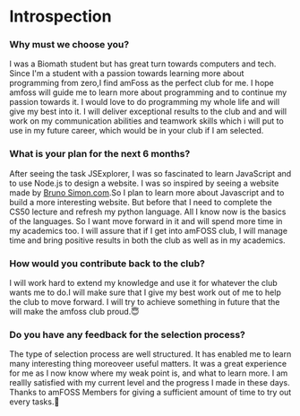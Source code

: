 # Introspection
### Why must we choose you?
   I was a Biomath student but has great turn towards computers and tech. Since I'm a student with a passion towards learning more about programming from zero,I find amFoss as the perfect club for me. I hope amfoss will guide me to learn more about programming and to continue my passion towards it. I would love to do programming my whole life and will give my best into it. I will deliver exceptional results to the club and and will work on my communication abilities and teamwork skills which i will put to use in my future career, which would be in your club if I am selected.
### What is your plan for the next 6 months?
After seeing the task JSExplorer, I was so fascinated to learn JavaScript and to use Node.js to design a website. I was so inspired by seeing a website made by [Bruno Simon.com](https://bruno-simon.com/).So I plan to learn more about Javascript and to build a more interesting website. But before that I need to complete the CS50 lecture and refresh my python language. All I know now is the basics of the languages. So I want move forward in it and will spend more time in my academics too. I will assure that if I get into amFOSS club, I will manage time and bring positive results in both the club as well as in my academics.
### How would you contribute back to the club?
I will work hard to extend my knowledge and use it for whatever the club wants me to do.I will make sure that I give my best work out of me to help the club to move forward. I will try to achieve something in future that the will make the amfoss club proud.😇
### Do you have any feedback for the selection process?
The type of selection process are well structured. It has enabled me to learn many interesting thing moreoveer useful matters. It was a great experience for me as I now know where my weak point is, and what to learn more. I am reallly satisfied with my current level and the progress I made in these days. Thanks to amFOSS Members for giving a sufficient amount of time to try out every tasks.🙌 

